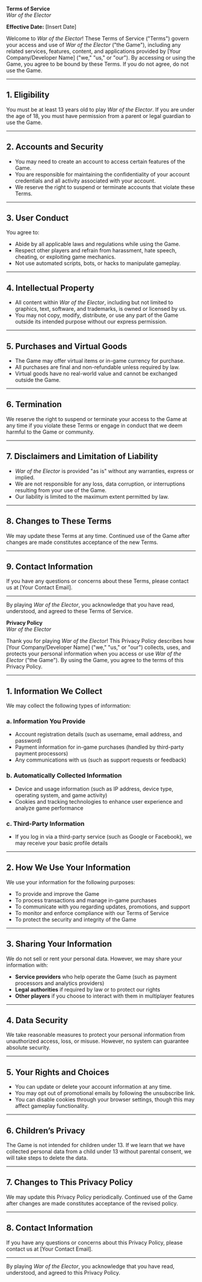**Terms of Service**  
*War of the Elector*

**Effective Date:** [Insert Date]  

Welcome to *War of the Elector*! These Terms of Service ("Terms") govern your access and use of *War of the Elector* ("the Game"), including any related services, features, content, and applications provided by [Your Company/Developer Name] ("we," "us," or "our"). By accessing or using the Game, you agree to be bound by these Terms. If you do not agree, do not use the Game.

---

## 1. **Eligibility**  
You must be at least 13 years old to play *War of the Elector*. If you are under the age of 18, you must have permission from a parent or legal guardian to use the Game.

---

## 2. **Accounts and Security**  
- You may need to create an account to access certain features of the Game.
- You are responsible for maintaining the confidentiality of your account credentials and all activity associated with your account.
- We reserve the right to suspend or terminate accounts that violate these Terms.

---

## 3. **User Conduct**  
You agree to:
- Abide by all applicable laws and regulations while using the Game.
- Respect other players and refrain from harassment, hate speech, cheating, or exploiting game mechanics.
- Not use automated scripts, bots, or hacks to manipulate gameplay.

---

## 4. **Intellectual Property**  
- All content within *War of the Elector*, including but not limited to graphics, text, software, and trademarks, is owned or licensed by us.
- You may not copy, modify, distribute, or use any part of the Game outside its intended purpose without our express permission.

---

## 5. **Purchases and Virtual Goods**  
- The Game may offer virtual items or in-game currency for purchase.
- All purchases are final and non-refundable unless required by law.
- Virtual goods have no real-world value and cannot be exchanged outside the Game.

---

## 6. **Termination**  
We reserve the right to suspend or terminate your access to the Game at any time if you violate these Terms or engage in conduct that we deem harmful to the Game or community.

---

## 7. **Disclaimers and Limitation of Liability**  
- *War of the Elector* is provided "as is" without any warranties, express or implied.
- We are not responsible for any loss, data corruption, or interruptions resulting from your use of the Game.
- Our liability is limited to the maximum extent permitted by law.

---

## 8. **Changes to These Terms**  
We may update these Terms at any time. Continued use of the Game after changes are made constitutes acceptance of the new Terms.

---

## 9. **Contact Information**  
If you have any questions or concerns about these Terms, please contact us at [Your Contact Email].

---

By playing *War of the Elector*, you acknowledge that you have read, understood, and agreed to these Terms of Service.

**Privacy Policy**  
*War of the Elector*
  

Thank you for playing *War of the Elector*! This Privacy Policy describes how [Your Company/Developer Name] ("we," "us," or "our") collects, uses, and protects your personal information when you access or use *War of the Elector* ("the Game"). By using the Game, you agree to the terms of this Privacy Policy.

---

## 1. **Information We Collect**  
We may collect the following types of information:

### a. **Information You Provide**  
- Account registration details (such as username, email address, and password)
- Payment information for in-game purchases (handled by third-party payment processors)
- Any communications with us (such as support requests or feedback)

### b. **Automatically Collected Information**  
- Device and usage information (such as IP address, device type, operating system, and game activity)
- Cookies and tracking technologies to enhance user experience and analyze game performance

### c. **Third-Party Information**  
- If you log in via a third-party service (such as Google or Facebook), we may receive your basic profile details

---

## 2. **How We Use Your Information**  
We use your information for the following purposes:
- To provide and improve the Game
- To process transactions and manage in-game purchases
- To communicate with you regarding updates, promotions, and support
- To monitor and enforce compliance with our Terms of Service
- To protect the security and integrity of the Game

---

## 3. **Sharing Your Information**  
We do not sell or rent your personal data. However, we may share your information with:
- **Service providers** who help operate the Game (such as payment processors and analytics providers)
- **Legal authorities** if required by law or to protect our rights
- **Other players** if you choose to interact with them in multiplayer features

---

## 4. **Data Security**  
We take reasonable measures to protect your personal information from unauthorized access, loss, or misuse. However, no system can guarantee absolute security.

---

## 5. **Your Rights and Choices**  
- You can update or delete your account information at any time.
- You may opt out of promotional emails by following the unsubscribe link.
- You can disable cookies through your browser settings, though this may affect gameplay functionality.

---

## 6. **Children’s Privacy**  
The Game is not intended for children under 13. If we learn that we have collected personal data from a child under 13 without parental consent, we will take steps to delete the data.

---

## 7. **Changes to This Privacy Policy**  
We may update this Privacy Policy periodically. Continued use of the Game after changes are made constitutes acceptance of the revised policy.

---

## 8. **Contact Information**  
If you have any questions or concerns about this Privacy Policy, please contact us at [Your Contact Email].

---

By playing *War of the Elector*, you acknowledge that you have read, understood, and agreed to this Privacy Policy.

